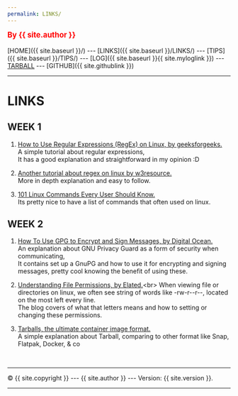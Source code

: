 ```yaml
---
permalink: LINKS/
---
```

<span style="color:red; font-weight:bold; font-size:larger;">By {{ site.author }}</span>
<br><br>
[HOME]({{ site.baseurl }}/) ---
[LINKS]({{ site.baseurl }}/LINKS/) ---
[TIPS]({{ site.baseurl }}/TIPS/) ---
[LOG]({{ site.baseurl }}{{ site.myloglink }}) ---
[TARBALL](SandBox/cbkadal.tar.xz) ---
[GITHUB]({{ site.githublink }})
<br>
<hr>

# LINKS

## WEEK 1

1. [How to Use Regular Expressions (RegEx) on Linux, by geeksforgeeks.](https://www.geeksforgeeks.org/how-to-use-regular-expressions-regex-on-linux/)<br>
A simple tutorial about regular expressions,<br>
It has a good explanation and straightforward in my opinion :D<br>

2. [Another tutorial about regex on linux by w3resource.](https://www.w3resource.com/linux-system-administration/regular-expressions.php)<br>
More in depth explanation and easy to follow.<br>

3. [101 Linux Commands Every User Should Know.](https://linuxhint.com/101-linux-commands/)<br>
Its pretty nice to have a list of commands that often used on linux.<br>

## WEEK 2

1. [How To Use GPG to Encrypt and Sign Messages, by Digital Ocean.](https://www.digitalocean.com/community/tutorials/how-to-use-gpg-to-encrypt-and-sign-messages)<br>
An explanation about GNU Privacy Guard as a form of security when communicating,<br>
It contains set up a GnuPG and how to use it for encrypting and signing messages, pretty cool knowing the benefit of using these.<br>

2. [Understanding File Permissions, by Elated.](https://www.elated.com/understanding-permissions/#:~:text=drwxr%2Dxr%2Dx,group%20and%20for%20other%20users.)<br>
When viewing file or directories on linux, we often see string of words like -rw-r--r--, located on the most left every line.<br>
The blog covers of what that letters means and how to setting or changing these permissions.<br>

3. [Tarballs, the ultimate container image format.](https://guix.gnu.org/blog/2018/tarballs-the-ultimate-container-image-format/)<br>
A simple explanation about Tarball, comparing to other format like  Snap, Flatpak, Docker, & co<br>


<br>
<hr>
&copy; {{ site.copyright }} --- {{ site.author }} --- Version: {{ site.version }}.
<hr>
<br>
